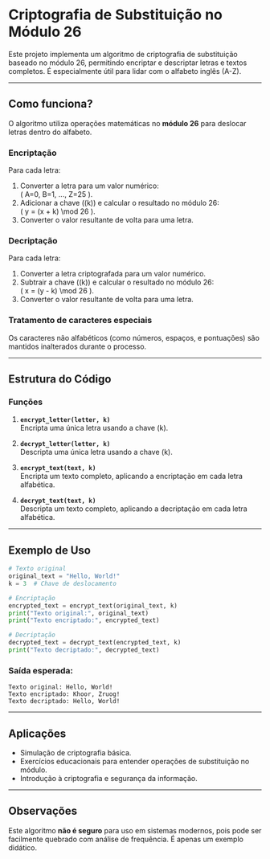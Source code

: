 # Criptografia de Substituição no Módulo 26

Este projeto implementa um algoritmo de criptografia de substituição baseado no módulo 26, permitindo encriptar e descriptar letras e textos completos. É especialmente útil para lidar com o alfabeto inglês (A-Z).

---

## Como funciona?

O algoritmo utiliza operações matemáticas no **módulo 26** para deslocar letras dentro do alfabeto. 

### Encriptação
Para cada letra:
1. Converter a letra para um valor numérico:  
   \( A=0, B=1, ..., Z=25 \).
2. Adicionar a chave (\(k\)) e calcular o resultado no módulo 26:  
   \( y = (x + k) \mod 26 \).
3. Converter o valor resultante de volta para uma letra.

### Decriptação
Para cada letra:
1. Converter a letra criptografada para um valor numérico.
2. Subtrair a chave (\(k\)) e calcular o resultado no módulo 26:  
   \( x = (y - k) \mod 26 \).
3. Converter o valor resultante de volta para uma letra.

### Tratamento de caracteres especiais
Os caracteres não alfabéticos (como números, espaços, e pontuações) são mantidos inalterados durante o processo.

---

## Estrutura do Código

### Funções
1. **`encrypt_letter(letter, k)`**  
   Encripta uma única letra usando a chave \(k\).

2. **`decrypt_letter(letter, k)`**  
   Descripta uma única letra usando a chave \(k\).

3. **`encrypt_text(text, k)`**  
   Encripta um texto completo, aplicando a encriptação em cada letra alfabética.

4. **`decrypt_text(text, k)`**  
   Descripta um texto completo, aplicando a decriptação em cada letra alfabética.

---

## Exemplo de Uso

```python
# Texto original
original_text = "Hello, World!"
k = 3  # Chave de deslocamento

# Encriptação
encrypted_text = encrypt_text(original_text, k)
print("Texto original:", original_text)
print("Texto encriptado:", encrypted_text)

# Decriptação
decrypted_text = decrypt_text(encrypted_text, k)
print("Texto decriptado:", decrypted_text)
```

### Saída esperada:
```
Texto original: Hello, World!
Texto encriptado: Khoor, Zruog!
Texto decriptado: Hello, World!
```

---

## Aplicações
- Simulação de criptografia básica.
- Exercícios educacionais para entender operações de substituição no módulo.
- Introdução à criptografia e segurança da informação.

---

## Observações
Este algoritmo **não é seguro** para uso em sistemas modernos, pois pode ser facilmente quebrado com análise de frequência. É apenas um exemplo didático.